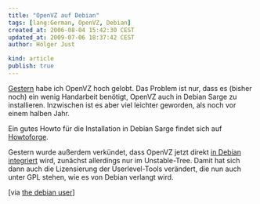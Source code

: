 ```yaml
---
title: "OpenVZ auf Debian"
tags: [lang:German, OpenVZ, Debian]
created_at: 2006-08-04 15:42:30 CEST
updated_at: 2009-07-06 18:37:42 CEST
author: Holger Just

kind: article
publish: true
---
```


[Gestern](/2006/08/servervirtualisierung-mit-linux) habe ich OpenVZ hoch gelobt. Das Problem ist nur, dass es (bisher noch) ein wenig Handarbeit benötigt, OpenVZ auch in Debian Sarge zu installieren. Inzwischen ist es aber viel leichter geworden, als noch vor einem halben Jahr.

Ein gutes Howto für die Installation in Debian Sarge findet sich auf [Howtoforge](http://www.howtoforge.com/openvz_debian_vps_p2).

Gestern wurde außerdem verkündet, dass OpenVZ jetzt direkt [in Debian integriert](http://openvz.org/news/announcements/debian-20060803) wird, zunächst allerdings nur im Unstable-Tree. Damit hat sich dann auch die Lizensierung der Userlevel-Tools verändert, die nun auch unter GPL stehen, wie es von Debian verlangt wird.

[via [the debian user](http://blog.thedebianuser.org/?p=9)]